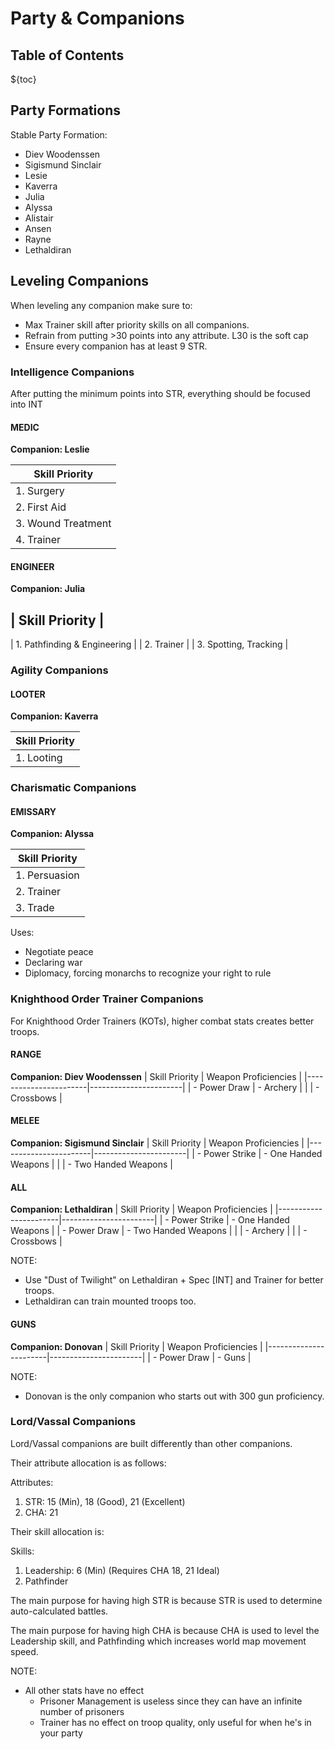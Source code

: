# Party & Companions

## Table of Contents
${toc}

## Party Formations

Stable Party Formation:

- Diev Woodenssen
- Sigismund Sinclair
- Lesie
- Kaverra
- Julia
- Alyssa
- Alistair
- Ansen
- Rayne
- Lethaldiran

## Leveling Companions

When leveling any companion make sure to:
- Max Trainer skill after priority skills on all companions.
- Refrain from putting >30 points into any attribute. L30 is the soft cap
- Ensure every companion has at least 9 STR.

### Intelligence Companions

After putting the minimum points into STR, everything should be focused into INT

#### MEDIC

**Companion: Leslie**

| Skill Priority        |
| --------------------- |
| 1. Surgery            |
| 2. First Aid          |
| 3. Wound Treatment    |
| 4. Trainer            |

#### ENGINEER

**Companion: Julia**

| Skill Priority                |
---------------------------------
| 1. Pathfinding & Engineering  |
| 2. Trainer                    |
| 3. Spotting, Tracking         |

### Agility Companions

#### LOOTER

**Companion: Kaverra**

| Skill Priority    |
|-------------------|
| 1. Looting        |

### Charismatic Companions

#### EMISSARY

**Companion: Alyssa**

| Skill Priority    |
|-------------------|
| 1. Persuasion     |
| 2. Trainer        |
| 3. Trade          |

Uses:
- Negotiate peace
- Declaring war
- Diplomacy, forcing monarchs to recognize your right to rule

### Knighthood Order Trainer Companions

For Knighthood Order Trainers (KOTs), higher combat stats creates better troops.

#### RANGE
**Companion: Diev Woodenssen**
| Skill Priority        | Weapon Proficiencies  |
|-----------------------|-----------------------|
| - Power Draw          | - Archery             |
|                       | - Crossbows           |

#### MELEE
**Companion: Sigismund Sinclair**
| Skill Priority        | Weapon Proficiencies  |
|-----------------------|-----------------------|
| - Power Strike        | - One Handed Weapons  |
|                       | - Two Handed Weapons  |

#### ALL
**Companion: Lethaldiran**
| Skill Priority        | Weapon Proficiencies  |
|-----------------------|-----------------------|
| - Power Strike        | - One Handed Weapons  |
| - Power Draw          | - Two Handed Weapons  |
|                       | - Archery             |
|                       | - Crossbows           |

NOTE:
- Use "Dust of Twilight" on Lethaldiran + Spec [INT] and Trainer for better troops.
- Lethaldiran can train mounted troops too.

#### GUNS
**Companion: Donovan**
| Skill Priority        | Weapon Proficiencies  |
|-----------------------|-----------------------|
| - Power Draw          | - Guns                |

NOTE:
- Donovan is the only companion who starts out with 300 gun proficiency.

### Lord/Vassal Companions

Lord/Vassal companions are built differently than other companions.

Their attribute allocation is as follows:

Attributes:
1. STR: 15 (Min), 18 (Good), 21 (Excellent)
2. CHA: 21

Their skill allocation is:

Skills:
1. Leadership: 6 (Min) (Requires CHA 18, 21 Ideal)
2. Pathfinder

The main purpose for having high STR is because STR is used to determine auto-calculated battles.

The main purpose for having high CHA is because CHA is used to level the Leadership skill, and Pathfinding which
increases world map movement speed.

NOTE:
- All other stats have no effect
    - Prisoner Management is useless since they can have an infinite number of prisoners
    - Trainer has no effect on troop quality, only useful for when he's in your party

